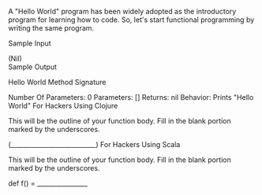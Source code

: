 A "Hello World" program has been widely adopted as the introductory program for learning how to code. So, let's start functional programming by writing the same program.


Sample Input

(Nil)  
Sample Output

Hello World
Method Signature

Number Of Parameters: 0
Parameters: []
Returns: nil
Behavior: Prints "Hello World"
For Hackers Using Clojure

This will be the outline of your function body. Fill in the blank portion marked by the underscores.

 (___________________________)
For Hackers Using Scala

This will be the outline of your function body. Fill in the blank portion marked by the underscores.

 def f() = ________________